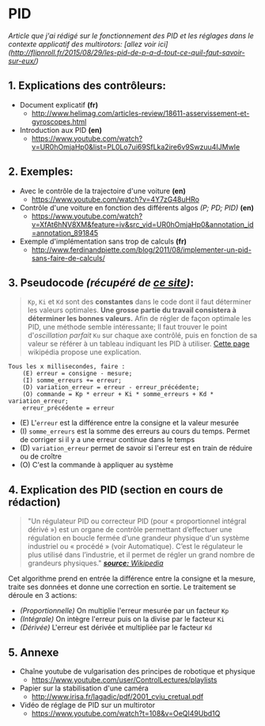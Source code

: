# PID

_Article que j'ai rédigé sur le fonctionnement des PID et les réglages dans le contexte applicatif des multirotors: [allez voir ici] (http://flipnroll.fr/2015/08/29/les-pid-de-p-a-d-tout-ce-quil-faut-savoir-sur-eux/)_

## 1. Explications des contrôleurs:
* Document explicatif __(fr)__
    * http://www.helimag.com/articles-review/18611-asservissement-et-gyroscopes.html
* Introduction aux PID __(en)__
    * https://www.youtube.com/watch?v=UR0hOmjaHp0&list=PL0Lo7ui69SfLka2ire6v9Swzuu4IJMwIe


## 2. Exemples:
* Avec le contrôle de la trajectoire d'une voiture __(en)__
    * https://www.youtube.com/watch?v=4Y7zG48uHRo
* Contrôle d'une voiture en fonction des différents algos _(P; PD; PID)_ __(en)__
    * https://www.youtube.com/watch?v=XfAt6hNV8XM&feature=iv&src_vid=UR0hOmjaHp0&annotation_id=annotation_891845
* Exemple d'implémentation sans trop de calculs __(fr)__
    * http://www.ferdinandpiette.com/blog/2011/08/implementer-un-pid-sans-faire-de-calculs/


## 3. Pseudocode _(récupéré de [ce site](http://www.ferdinandpiette.com/blog/2011/08/implementer-un-pid-sans-faire-de-calculs/))_:
>`Kp`, `Ki` et `Kd` sont des __constantes__ dans le code dont il faut déterminer les valeurs optimales.
>__Une grosse partie du travail consistera à déterminer les bonnes valeurs.__
>Afin de régler de façon optimale les PID, une méthode semble intéressante;
>Il faut trouver le point d'_oscillation parfait_ `Ku` sur chaque axe contrôlé, puis en fonction de sa valeur se référer à un tableau indiquant les PID à utiliser.
>[Cette page](https://en.wikipedia.org/wiki/Ziegler%E2%80%93Nichols_method) wikipédia propose une explication.

```
Tous les x millisecondes, faire :
    (E) erreur = consigne - mesure;
    (I) somme_erreurs += erreur;
    (D) variation_erreur = erreur - erreur_précédente;
    (O) commande = Kp * erreur + Ki * somme_erreurs + Kd * variation_erreur;
    erreur_précédente = erreur
```

* (E) L'`erreur` est la différence entre la consigne et la valeur mesurée
* (I) `somme_erreurs` est la somme des erreurs au cours du temps. Permet de corriger si il y a une erreur continue dans le temps
* (D) `variation_erreur` permet de savoir si l'erreur est en train de réduire ou de croître
* (O) C'est la commande à appliquer au système 

## 4. Explication des PID __(section en cours de rédaction)__

>"Un régulateur PID ou correcteur PID (pour « proportionnel intégral dérivé ») est un organe de contrôle permettant d’effectuer une régulation en boucle fermée d’une grandeur physique d'un système industriel ou « procédé » (voir Automatique). C’est le régulateur le plus utilisé dans l’industrie, et il permet de régler un grand nombre de grandeurs physiques."
>_[**source:** Wikipedia](https://fr.wikipedia.org/wiki/R%C3%A9gulateur_PID)_

Cet algorithme prend en entrée la différence entre la consigne et la mesure, traite ses données et donne une correction en sortie.
Le traitement se déroule en 3 actions:
* _(Proportionnelle)_ On multiplie l'erreur mesurée par un facteur `Kp`
* _(Intégrale)_ On intègre l'erreur puis on la divise par le facteur `Ki`
* _(Dérivée)_ L'erreur est dérivée et multipliée par le facteur `Kd`

## 5. Annexe
* Chaîne youtube de vulgarisation des principes de robotique et physique
    * https://www.youtube.com/user/ControlLectures/playlists
* Papier sur la stabilisation d'une caméra
    * http://www.irisa.fr/lagadic/pdf/2001_cviu_cretual.pdf
* Vidéo de réglage de PID sur un multirotor
    * https://www.youtube.com/watch?t=108&v=OeQI49Ubd1Q